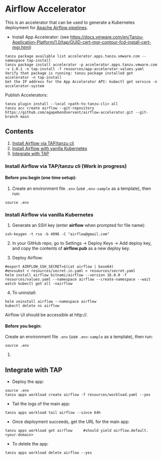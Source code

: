 # Airflow Accelerator

This is an accelerator that can be used to generate a Kubernetes deployment for [Apache Airflow pipelines](https://airflow.apache.org/).

* Install App Accelerator: (see https://docs.vmware.com/en/Tanzu-Application-Platform/1.0/tap/GUID-cert-mgr-contour-fcd-install-cert-mgr.html)
```
tanzu package available list accelerator.apps.tanzu.vmware.com --namespace tap-install
tanzu package install accelerator -p accelerator.apps.tanzu.vmware.com -v 1.0.1 -n tap-install -f resources/app-accelerator-values.yaml
Verify that package is running: tanzu package installed get accelerator -n tap-install
Get the IP address for the App Accelerator API: kubectl get service -n accelerator-system
```

Publish Accelerators:
```
tanzu plugin install --local <path-to-tanzu-cli> all
tanzu acc create airflow --git-repository https://github.com/agapebondservant/airflow-accelerator.git --git-branch main
```

## Contents
1. [Install Airflow via TAP/tanzu cli](#tanzu)
2. [Install Airflow with vanilla Kubernetes](#k8s)
3. [Integrate with TAP](#tapintegrate)

### Install Airflow via TAP/tanzu cli<a name="tanzu"/> (Work in progress)

#### Before you begin (one time setup):
1. Create an environment file `.env` (use `.env-sample` as a template), then run:
```
source .env
```

### Install Airflow via vanilla Kubernetes<a name="k8s"/>
1. Generate an SSH key (enter **airflow** when prompted for file name):
```
ssh-keygen -t rsa -b 4096 -C "airflow@gmail.com"
```

2. In your GitHub repo, go to Settings -> Deploy Keys -> Add deploy key, and copy the contents of **airflow.pub** as a new deploy key.

3. Deploy Airflow:
```
#export AIRFLOW_SSH_SECRET=$(cat airflow | base64)
#envsubst < resources/secret.in.yaml > resources/secret.yaml
helm install airflow bitnami/airflow --version 16.0.0 -f resources/values.yaml --namespace airflow --create-namespace --wait
watch kubectl get all -nairflow
```

4. To uninstall:
```
helm uninstall airflow --namespace airflow
kubectl delete ns airflow
```

Airflow UI should be accessible at http://<LoadBalancerIP>.

#### Before you begin:
Create an environment file `.env` (use `.env-sample` as a template), then run:
```
source .env
```

1. 


## Integrate with TAP<a name="tapintergrate"/>

* Deploy the app:
```
source .env
tanzu apps workload create airflow -f resources/workload.yaml --yes
```

* Tail the logs of the main app:
```
tanzu apps workload tail airflow --since 64h
```

* Once deployment succeeds, get the URL for the main app:
```
tanzu apps workload get airflow     #should yield airflow.default.<your-domain>
```

* To delete the app:
```
tanzu apps workload delete airflow --yes
```
